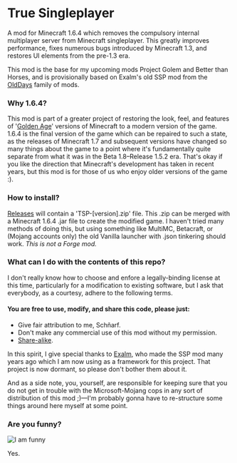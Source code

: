# True Singleplayer
A mod for Minecraft 1.6.4 which removes the compulsory internal multiplayer server from Minecraft singleplayer. This greatly improves performance, fixes numerous bugs introduced by Minecraft 1.3, and restores UI elements from the pre-1.3 era.

This mod is the base for my upcoming mods Project Golem and Better than Horses, and is provisionally based on Exalm's old SSP mod from the [OldDays](https://github.com/Exalm/Minecraft-mods) family of mods.

### Why 1.6.4?
This mod is part of a greater project of restoring the look, feel, and features of '[Golden Age](https://www.reddit.com/r/GoldenAgeMinecraft/)' versions of Minecraft to a modern version of the game. 1.6.4 is the final version of the game which can be repaired to such a state, as the releases of Minecraft 1.7 and subsequent versions have changed so many things about the game to a point where it's fundamentally quite separate from what it was in the Beta 1.8–Release 1.5.2 era. That's okay if you like the direction that Minecraft's development has taken in recent years, but this mod is for those of us who enjoy older versions of the game :).

### How to install?
[Releases](https://github.com/Schnyarf/True-Singleplayer/releases) will contain a 'TSP-[version].zip' file. This .zip can be merged with a Minecraft 1.6.4 .jar file to create the modified game. I haven't tried many methods of doing this, but using something like MultiMC, Betacraft, or (Mojang accounts only) the old Vanilla launcher with .json tinkering should work. *This is not a Forge mod.*

### What can I do with the contents of this repo?
I don't really know how to choose and enfore a legally-binding license at this time, particularly for a modification to existing software, but I ask that everybody, as a courtesy, adhere to the following terms.

#### You are free to use, modify, and share this code, please just:
- Give fair attribution to me, Schñarf.
- Don't make any commercial use of this mod without my permission.
- [Share-alike](https://en.wikipedia.org/wiki/Share-alike).

In this spirit, I give special thanks to [Exalm](https://github.com/Exalm), who made the SSP mod many years ago which I am now using as a framework for this project. That project is now dormant, so please don't bother them about it.

And as a side note, you, yourself, are responsible for keeping sure that you do not get in trouble with the Microsoft-Mojang cops in any sort of distribution of this mod ;)—I'm probably gonna have to re-structure some things around here myself at some point.

### Are you funny?
![I am funny](https://user-images.githubusercontent.com/69347329/184554182-6e68ccd6-2e42-4cbd-825b-be60a4aab7ea.png)

Yes.
